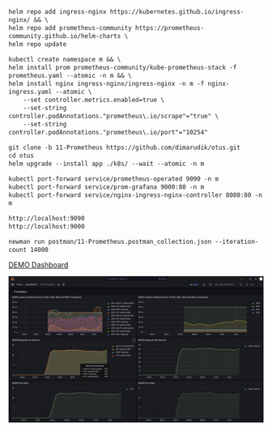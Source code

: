 ```
helm repo add ingress-nginx https://kubernetes.github.io/ingress-nginx/ && \
helm repo add prometheus-community https://prometheus-community.github.io/helm-charts \
helm repo update
```

```
kubectl create namespace m && \
helm install prom prometheus-community/kube-prometheus-stack -f prometheus.yaml --atomic -n m && \
helm install nginx ingress-nginx/ingress-nginx -n m -f nginx-ingress.yaml --atomic \
    --set controller.metrics.enabled=true \
    --set-string controller.podAnnotations."prometheus\.io/scrape"="true" \
    --set-string controller.podAnnotations."prometheus\.io/port"="10254"
```

```
git clone -b 11-Prometheus https://github.com/dimarudik/otus.git
cd otus
helm upgrade --install app ./k8s/ --wait --atomic -n m
```

```
kubectl port-forward service/prometheus-operated 9090 -n m
kubectl port-forward service/prom-grafana 9000:80 -n m
kubectl port-forward service/nginx-ingress-nginx-controller 8080:80 -n m
```

```
http://localhost:9090
http://localhost:9000
```

```
newman run postman/11-Prometheus.postman_collection.json --iteration-count 14000
```
[DEMO Dashboard](https://raw.githubusercontent.com/dimarudik/otus/11-Prometheus/grafana/MicrometerSpringThroughput.json)

![DEMO Dashboard](./grafana/2023-08-16_10-05-14.png)